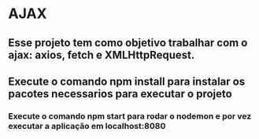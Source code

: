 # AJAX
## Esse projeto tem como objetivo trabalhar com o ajax: axios, fetch e XMLHttpRequest.
## Execute o comando npm install para instalar os pacotes necessarios para executar o projeto
### Execute o comando npm start para rodar o nodemon e por vez executar a aplicação em localhost:8080
